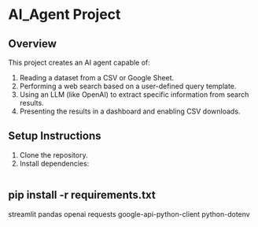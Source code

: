 # AI_Agent Project

## Overview
This project creates an AI agent capable of:
1. Reading a dataset from a CSV or Google Sheet.
2. Performing a web search based on a user-defined query template.
3. Using an LLM (like OpenAI) to extract specific information from search results.
4. Presenting the results in a dashboard and enabling CSV downloads.

## Setup Instructions
1. Clone the repository.
2. Install dependencies:
   ```bash
## pip install -r requirements.txt
streamlit
pandas
openai
requests
google-api-python-client
python-dotenv

